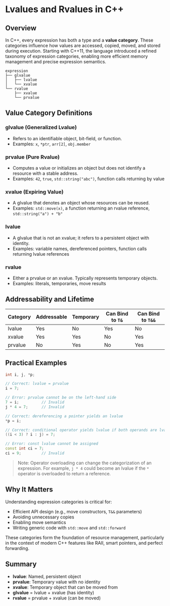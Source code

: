 # Lvalues and Rvalues in C++

## Overview

In C++, every expression has both a type and a **value category**. These categories influence how values are accessed, copied, moved, and stored during execution. Starting with C++11, the language introduced a refined taxonomy of expression categories, enabling more efficient memory management and precise expression semantics.

```
expression
├── glvalue
│   ├── lvalue
│   └── xvalue
└── rvalue
    ├── xvalue
    └── prvalue
```

## Value Category Definitions

### glvalue (Generalized Lvalue)

- Refers to an identifiable object, bit-field, or function.
- Examples: `x`, `*ptr`, `arr[2]`, `obj.member`

### prvalue (Pure Rvalue)

- Computes a value or initializes an object but does not identify a resource with a stable address.
- Examples: `42`, `true`, `std::string("abc")`, function calls returning by value

### xvalue (Expiring Value)

- A glvalue that denotes an object whose resources can be reused.
- Examples: `std::move(x)`, a function returning an rvalue reference, `std::string("a") + "b"`

### lvalue

- A glvalue that is not an xvalue; it refers to a persistent object with identity.
- Examples: variable names, dereferenced pointers, function calls returning lvalue references

### rvalue

- Either a prvalue or an xvalue. Typically represents temporary objects.
- Examples: literals, temporaries, move results

## Addressability and Lifetime

| Category | Addressable | Temporary | Can Bind to `T&` | Can Bind to `T&&` |
| -------- | ----------- | --------- | ---------------- | ----------------- |
| lvalue   | Yes         | No        | Yes              | No                |
| xvalue   | Yes         | Yes       | No               | Yes               |
| prvalue  | No          | Yes       | No               | Yes               |

## Practical Examples

```cpp
int i, j, *p;

// Correct: lvalue = prvalue
i = 7;

// Error: prvalue cannot be on the left-hand side
7 = i;          // Invalid
j * 4 = 7;      // Invalid

// Correct: dereferencing a pointer yields an lvalue
*p = i;

// Correct: conditional operator yields lvalue if both operands are lvalues
((i < 3) ? i : j) = 7;

// Error: const lvalue cannot be assigned
const int ci = 7;
ci = 9;         // Invalid
```

> Note: Operator overloading can change the categorization of an expression. For example, `j * 4` could become an lvalue if the `*` operator is overloaded to return a reference.

## Why It Matters

Understanding expression categories is critical for:

- Efficient API design (e.g., move constructors, `T&&` parameters)
- Avoiding unnecessary copies
- Enabling move semantics
- Writing generic code with `std::move` and `std::forward`

These categories form the foundation of resource management, particularly in the context of modern C++ features like RAII, smart pointers, and perfect forwarding.

## Summary

- **lvalue**: Named, persistent object
- **prvalue**: Temporary value with no identity
- **xvalue**: Temporary object that can be moved from
- **glvalue** = lvalue + xvalue (has identity)
- **rvalue** = prvalue + xvalue (can be moved)
